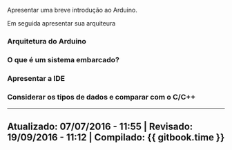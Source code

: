 
Apresentar uma breve introdução ao Arduino.

Em seguida apresentar sua arquiteura

### Arquitetura do Arduino

### O que é um sistema embarcado?

### Apresentar a IDE

### Considerar os tipos de dados e comparar com o C/C++

---
Atualizado: 07/07/2016 - 11:55 | Revisado: 19/09/2016 - 11:12 | Compilado: {{ gitbook.time }} 
---